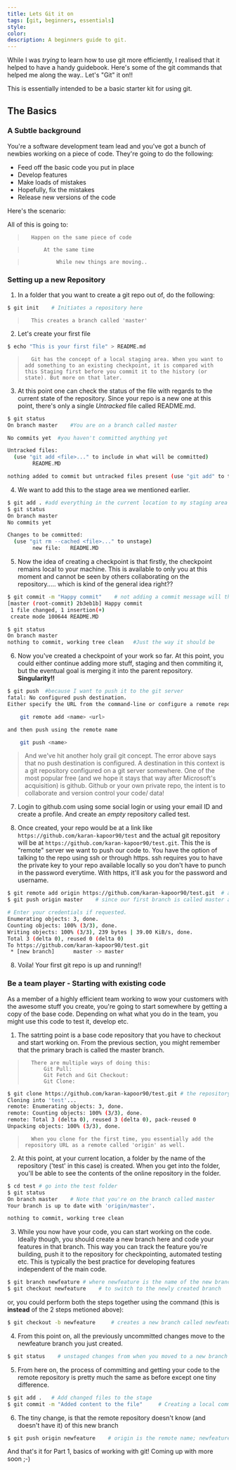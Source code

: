 ```yaml
---
title: Lets Git it on
tags: [git, beginners, essentials]
style: 
color: 
description: A beginners guide to git.
---
```


While I was *trying* to learn how to use git more efficiently, I realised that it helped to have a handy guidebook. Here's some of the git commands that helped me along the way.. Let's "Git" it on!! 

This is essentially intended to be a basic starter kit for using git.

## The Basics

### A Subtle background

You're a software development team lead and you've got a bunch of newbies working on a piece of code. They're going to do the following:

* Feed off the basic code you put in place
* Develop features
* Make loads of mistakes
* Hopefully, fix the mistakes
* Release new versions of the code

Here's the scenario:

All of this is going to:
>       Happen on the same piece of code

>           At the same time

>               While new things are moving..    


### Setting up a new Repository

1. In a folder that you want to create a git repo out of, do the following:

``` bash
$ git init    # Initiates a repository here
```


>       This creates a branch called 'master'



2. Let's create your first file

``` bash
$ echo "This is your first file" > README.md
```


>       Git has the concept of a local staging area. When you want to add something to an existing checkpoint, it is compared with this Staging first before you commit it to the history (or state). But more on that later.

3. At this point one can check the status of the file with regards to the current state of the repository. Since your repo is a new one at this point, there's only a single *Untracked* file called README.md. 

``` bash
$ git status
On branch master    #You are on a branch called master

No commits yet  #you haven't committed anything yet

Untracked files:
  (use "git add <file>..." to include in what will be committed)
        README.MD

nothing added to commit but untracked files present (use "git add" to track)    #self explainatory much?
```

4. We want to add this to the stage area we mentioned earlier.
``` bash
$ git add . #add everything in the current location to my staging area
$ git status
On branch master
No commits yet

Changes to be committed:
  (use "git rm --cached <file>..." to unstage)
        new file:   README.MD
```
5. Now the idea of creating a checkpoint is that firstly, the checkpoint remains local to your machine. This is available to only you at this moment and cannot be seen by others collaborating on the repository..... which is kind of the general idea right??

``` bash
$ git commit -m "Happy commit"    # not adding a commit message will throw an error. It's good manners really :)
[master (root-commit) 2b3eb1b] Happy commit
 1 file changed, 1 insertion(+)
 create mode 100644 README.MD

$ git status
On branch master
nothing to commit, working tree clean   #Just the way it should be
```

6. Now you've created a checkpoint of your work so far. At this point, you could either continue adding more stuff, staging and then commiting it, but the eventual goal is merging it into the parent repository. **Singularity!!**

``` bash
$ git push  #because I want to push it to the git server
fatal: No configured push destination.
Either specify the URL from the command-line or configure a remote repository using

    git remote add <name> <url>

and then push using the remote name

    git push <name>
```
> And we've hit another holy grail git concept. The error above says that no push destination is configured. A destination in this context is a git repository configured on a git server somewhere. One of the most popular free (and we hope it stays that way after Microsoft's acquisition) is github. Github or your own private repo, the intent is to collaborate and version control your code/ data!

7. Login to github.com using some social login or using your email ID and create a profile. And create an _empty_ repository called test. 


8. Once created, your repo would be at a link like `https://github.com/karan-kapoor90/test` and the actual git repository will be at `https://github.com/karan-kapoor90/test.git`. This the is "remote" server we want to push our code to. 
You have the option of talking to the repo using ssh or through https. ssh requires you to have the private key to your repo available locally so you don't have to punch in the password everytime. With https, it'll ask you for the password and username.

``` bash 
$ git remote add origin https://github.com/karan-kapoor90/test.git  # adding a remote called origin to our github repo
$ git push origin master    # since our first branch is called master and the remote name is origin

# Enter your credentials if requested.
Enumerating objects: 3, done.
Counting objects: 100% (3/3), done.
Writing objects: 100% (3/3), 239 bytes | 39.00 KiB/s, done.
Total 3 (delta 0), reused 0 (delta 0)
To https://github.com/karan-kapoor90/test.git
 * [new branch]      master -> master
```

8. Voila! Your first git repo is up and running!!

### Be a team player - Starting with existing code

As a member of a highly efficient team working to wow your customers with the awesome stuff you create, you're going to start somewhere by getting a copy of the base code. Depending on what what you do in the team, you might use this code to test it, develop etc. 

1. The satrting point is a base code repository that you have to checkout and start working on. From the previous section, you might remember that the primary brach is called the master branch. 


>       There are multiple ways of doing this:
>           Git Pull:
>           Git Fetch and Git Checkout:
>           Git Clone:

``` bash 
$ git clone https://github.com/karan-kapoor90/test.git # the repository 
Cloning into 'test'...
remote: Enumerating objects: 3, done.
remote: Counting objects: 100% (3/3), done.
remote: Total 3 (delta 0), reused 3 (delta 0), pack-reused 0
Unpacking objects: 100% (3/3), done.
```
>       When you clone for the first time, you essentially add the repository URL as a remote called 'origin' as well.

2. At this point, at your current location, a folder by the name of the repository ('test' in this case) is created. When you get into the folder, you'll be able to see the contents of the online repository in the folder. 

``` bash
$ cd test # go into the test folder
$ git status
On branch master    # Note that you're on the branch called master
Your branch is up to date with 'origin/master'.

nothing to commit, working tree clean
```

3. While you now have your code, you can start working on the code. Ideally though, you should create a new branch here and code your features in that branch. This way you can track the feature you're building, push it to the repository for checkpointing, automated testing etc. This is typically the best practice for developing features independent of the main code. 

``` bash
$ git branch newfeature # where newfeature is the name of the new branch
$ git checkout newfeature    # to switch to the newly created branch
```
or, you could perform both the steps together using the command (this is **instead** of the 2 steps metioned above):

``` bash
$ git checkout -b newfeature     # creates a new branch called newfeature and switches to this branch
```
4. From this point on, all the previously uncommitted changes move to the newfeature branch you just created. 

``` bash
$ git status    # unstaged changes from when you moved to a new branch
```

5. From here on, the process of committing and getting your code to the remote repository is pretty much the same as before except one tiny difference.

``` bash
$ git add .   # Add changed files to the stage
$ git commit -m "Added content to the file"     # Creating a local commit
```

6. The tiny change, is that the remote repository doesn't know (and doesn't have it) of this new branch

``` bash
$ git push origin newfeature    # origin is the remote name; newfeature is the branch
```

And that's it for Part 1, basics of working with git! Coming up with more soon ;-)
